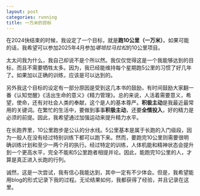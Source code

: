 ```yaml
---
layout: post
categories: running
title: 一万米的目标
---
```


在2024快结束的时候，我设定了一个目标，就是**跑10公里（一万米）**。如果可能的话，我希望可以参加2025年4月参加*堪培拉马拉松*的10公里项目。

太太问我为什么，我自己却说不是个所以然。我仅仅觉得这是一个我能够达到的目标，而且不需要牺牲太多。因为，我已经能维持每个星期跑5公里的习惯了好几年了。如果加以正确的训练，应该是可以达到的。

另外我这个目标的设定有一部分原因是受到这几本书的鼓励，有时间鼓励大家翻一番《认知觉醒》《活出生命的意义》《精力管理》。总的来说，人活着需要意义，希望，使命，还有对社会人类的奉献，这个是人的基本尊严。**积极主动**是我最近最常用的关键词。在繁忙的生活中，要做到事事**积极主动**，还要**全情投入**，好的精力是必须的前提。因此，我希望通过加强运动来提升精力水平。

在长跑界里，10公里跑步是公认的分水线。5公里基本是属于长跑的入门级段，因为一般人在没有经过特别训练下都可以跑下来。然而，要跑完10公里则需要很明确训练计划和至少一两个月的执行。经过特定的训练，人体机能和精神状态会提升到一个更高水平，完全不能和5公里跑者相提并论。因此，能跑完10公里的人，才算是真正进入长跑的行列。

诚然，这是一次尝试，我有信心我能达到，其中一定有不少体会。但是，我希望能用blog的形式记录下我的过程。无论结果如何，我都获得了经验，并且记录在这里。
<!--stackedit_data:
eyJoaXN0b3J5IjpbMTA2NjgwMzQ1NiwyMDkyMTMyNzkwLC0yMD
UxNDg0MzU4LC0xNjYzNTk3Nzg4LDE5MzIxMTIyMzJdfQ==
-->